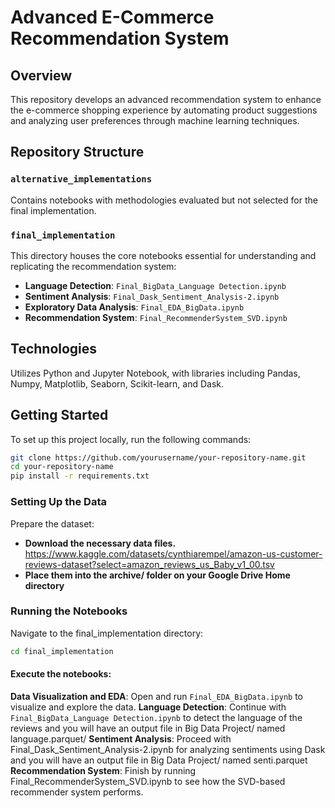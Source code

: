 # Advanced E-Commerce Recommendation System

## Overview

This repository develops an advanced recommendation system to enhance the e-commerce shopping experience by automating product suggestions and analyzing user preferences through machine learning techniques.

## Repository Structure

### `alternative_implementations`
Contains notebooks with methodologies evaluated but not selected for the final implementation.

### `final_implementation`
This directory houses the core notebooks essential for understanding and replicating the recommendation system:
- **Language Detection**: `Final_BigData_Language Detection.ipynb`
- **Sentiment Analysis**: `Final_Dask_Sentiment_Analysis-2.ipynb`
- **Exploratory Data Analysis**: `Final_EDA_BigData.ipynb`
- **Recommendation System**: `Final_RecommenderSystem_SVD.ipynb`

## Technologies

Utilizes Python and Jupyter Notebook, with libraries including Pandas, Numpy, Matplotlib, Seaborn, Scikit-learn, and Dask.

## Getting Started

To set up this project locally, run the following commands:

```bash
git clone https://github.com/yourusername/your-repository-name.git
cd your-repository-name
pip install -r requirements.txt

```

### Setting Up the Data

Prepare the dataset:
- **Download the necessary data files.**
  https://www.kaggle.com/datasets/cynthiarempel/amazon-us-customer-reviews-dataset?select=amazon_reviews_us_Baby_v1_00.tsv
- **Place them into the archive/ folder on your Google Drive Home directory**

### Running the Notebooks
Navigate to the final_implementation directory:
```bash
cd final_implementation
```
#### Execute the notebooks:
**Data Visualization and EDA**: Open and run `Final_EDA_BigData.ipynb` to visualize and explore the data.
**Language Detection**: Continue with `Final_BigData_Language Detection.ipynb` to detect the language of the reviews and you will have an output file in Big Data Project/ named language.parquet/
**Sentiment Analysis**: Proceed with Final_Dask_Sentiment_Analysis-2.ipynb for analyzing sentiments using Dask and you will have an output file in Big Data Project/ named senti.parquet
**Recommendation System**: Finish by running Final_RecommenderSystem_SVD.ipynb to see how the SVD-based recommender system performs.
